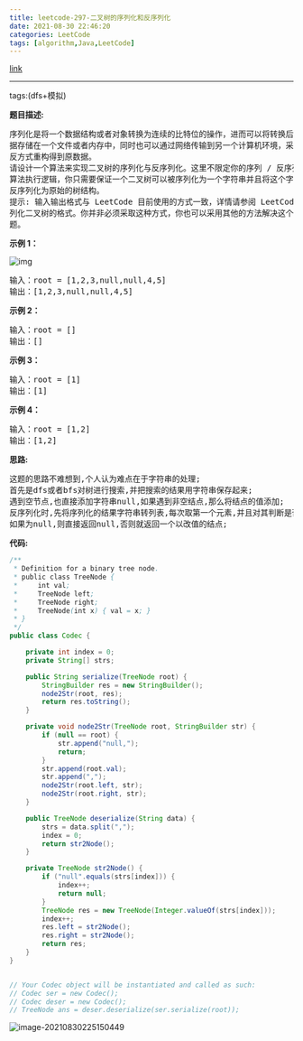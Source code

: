```yaml
---
title: leetcode-297-二叉树的序列化和反序列化
date: 2021-08-30 22:46:20
categories: LeetCode
tags: [algorithm,Java,LeetCode]
---
```


[link](https://leetcode-cn.com/problems/serialize-and-deserialize-binary-tree/)

<hr/>

tags:(dfs+模拟)

**题目描述:**

<pre>
序列化是将一个数据结构或者对象转换为连续的比特位的操作，进而可以将转换后的数
据存储在一个文件或者内存中，同时也可以通过网络传输到另一个计算机环境，采取相
反方式重构得到原数据。
请设计一个算法来实现二叉树的序列化与反序列化。这里不限定你的序列 / 反序列化
算法执行逻辑，你只需要保证一个二叉树可以被序列化为一个字符串并且将这个字符串
反序列化为原始的树结构。
提示: 输入输出格式与 LeetCode 目前使用的方式一致，详情请参阅 LeetCode 序
列化二叉树的格式。你并非必须采取这种方式，你也可以采用其他的方法解决这个问
题。
</pre>

**示例 1：**

![img](https://gitee.com/cao_ziqiang/img/raw/master/20210830224748.jpeg)



<pre>
输入：root = [1,2,3,null,null,4,5]
输出：[1,2,3,null,null,4,5]
</pre>

**示例 2：**

<pre>
输入：root = []
输出：[]
</pre>

**示例 3：**

<pre>
输入：root = [1]
输出：[1]
</pre>

**示例 4：**

<pre>
输入：root = [1,2]
输出：[1,2]
</pre>

**思路:**

<pre>
这题的思路不难想到,个人认为难点在于字符串的处理;
首先是dfs或者bfs对树进行搜索,并把搜索的结果用字符串保存起来;
遇到空节点,也直接添加字符串null,如果遇到非空结点,那么将结点的值添加;
反序列化时,先将序列化的结果字符串转列表,每次取第一个元素,并且对其判断是否为字符串null;
如果为null,则直接返回null,否则就返回一个以改值的结点;
</pre>

**代码:**

```java
/**
 * Definition for a binary tree node.
 * public class TreeNode {
 *     int val;
 *     TreeNode left;
 *     TreeNode right;
 *     TreeNode(int x) { val = x; }
 * }
 */
public class Codec {

    private int index = 0;
    private String[] strs;

    public String serialize(TreeNode root) {
        StringBuilder res = new StringBuilder();
        node2Str(root, res);
        return res.toString();
    }

    private void node2Str(TreeNode root, StringBuilder str) {
        if (null == root) {
            str.append("null,");
            return;
        }
        str.append(root.val);
        str.append(",");
        node2Str(root.left, str);
        node2Str(root.right, str);
    }

    public TreeNode deserialize(String data) {
        strs = data.split(",");
        index = 0;
        return str2Node();
    }

    private TreeNode str2Node() {
        if ("null".equals(strs[index])) {
            index++;
            return null;
        }
        TreeNode res = new TreeNode(Integer.valueOf(strs[index]));
        index++;
        res.left = str2Node();
        res.right = str2Node();
        return res;
    }
}


// Your Codec object will be instantiated and called as such:
// Codec ser = new Codec();
// Codec deser = new Codec();
// TreeNode ans = deser.deserialize(ser.serialize(root));
```

![image-20210830225150449](https://gitee.com/cao_ziqiang/img/raw/master/20210830225150.png)

